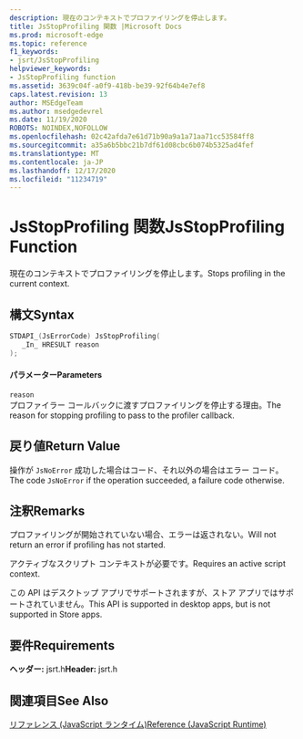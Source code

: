 ```yaml
---
description: 現在のコンテキストでプロファイリングを停止します。
title: JsStopProfiling 関数 |Microsoft Docs
ms.prod: microsoft-edge
ms.topic: reference
f1_keywords:
- jsrt/JsStopProfiling
helpviewer_keywords:
- JsStopProfiling function
ms.assetid: 3639c04f-a0f9-418b-be39-92f64b4e7ef8
caps.latest.revision: 13
author: MSEdgeTeam
ms.author: msedgedevrel
ms.date: 11/19/2020
ROBOTS: NOINDEX,NOFOLLOW
ms.openlocfilehash: 02c42afda7e61d71b90a9a1a71aa71cc53584ff8
ms.sourcegitcommit: a35a6b5bbc21b7df61d08cbc6b074b5325ad4fef
ms.translationtype: MT
ms.contentlocale: ja-JP
ms.lasthandoff: 12/17/2020
ms.locfileid: "11234719"
---
```

# <span data-ttu-id="deb43-103">JsStopProfiling 関数</span><span class="sxs-lookup"><span data-stu-id="deb43-103">JsStopProfiling Function</span></span>

<span data-ttu-id="deb43-104">現在のコンテキストでプロファイリングを停止します。</span><span class="sxs-lookup"><span data-stu-id="deb43-104">Stops profiling in the current context.</span></span>  
  
## <span data-ttu-id="deb43-105">構文</span><span class="sxs-lookup"><span data-stu-id="deb43-105">Syntax</span></span>  
  
```cpp  
STDAPI_(JsErrorCode) JsStopProfiling(  
   _In_ HRESULT reason  
);  
```  
  
#### <span data-ttu-id="deb43-106">パラメーター</span><span class="sxs-lookup"><span data-stu-id="deb43-106">Parameters</span></span>  
 `reason`  
 <span data-ttu-id="deb43-107">プロファイラー コールバックに渡すプロファイリングを停止する理由。</span><span class="sxs-lookup"><span data-stu-id="deb43-107">The reason for stopping profiling to pass to the profiler callback.</span></span>  
  
## <span data-ttu-id="deb43-108">戻り値</span><span class="sxs-lookup"><span data-stu-id="deb43-108">Return Value</span></span>  
 <span data-ttu-id="deb43-109">操作が `JsNoError` 成功した場合はコード、それ以外の場合はエラー コード。</span><span class="sxs-lookup"><span data-stu-id="deb43-109">The code `JsNoError` if the operation succeeded, a failure code otherwise.</span></span>  
  
## <span data-ttu-id="deb43-110">注釈</span><span class="sxs-lookup"><span data-stu-id="deb43-110">Remarks</span></span>  
 <span data-ttu-id="deb43-111">プロファイリングが開始されていない場合、エラーは返されない。</span><span class="sxs-lookup"><span data-stu-id="deb43-111">Will not return an error if profiling has not started.</span></span>  
  
 <span data-ttu-id="deb43-112">アクティブなスクリプト コンテキストが必要です。</span><span class="sxs-lookup"><span data-stu-id="deb43-112">Requires an active script context.</span></span>  
  
 <span data-ttu-id="deb43-113">この API はデスクトップ アプリでサポートされますが、ストア アプリではサポートされていません。</span><span class="sxs-lookup"><span data-stu-id="deb43-113">This API is supported in desktop apps, but is not supported in Store apps.</span></span>  
  
## <span data-ttu-id="deb43-114">要件</span><span class="sxs-lookup"><span data-stu-id="deb43-114">Requirements</span></span>  
 <span data-ttu-id="deb43-115">**ヘッダー:** jsrt.h</span><span class="sxs-lookup"><span data-stu-id="deb43-115">**Header:** jsrt.h</span></span>  
  
## <span data-ttu-id="deb43-116">関連項目</span><span class="sxs-lookup"><span data-stu-id="deb43-116">See Also</span></span>  
 [<span data-ttu-id="deb43-117">リファレンス (JavaScript ランタイム)</span><span class="sxs-lookup"><span data-stu-id="deb43-117">Reference (JavaScript Runtime)</span></span>](../chakra-hosting/reference-javascript-runtime.md)
